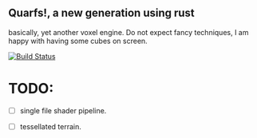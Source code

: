 
## Quarfs!, a new generation using rust

basically, yet another voxel engine.
Do not expect fancy techniques, I am happy with having some cubes on screen.

[![Build Status](https://travis-ci.org/LuisAyuso/rquarfs.svg?branch=master)](https://travis-ci.org/LuisAyuso/rquarfs)

# TODO:
- [ ] single file shader pipeline. 
- [ ] tessellated terrain. 


